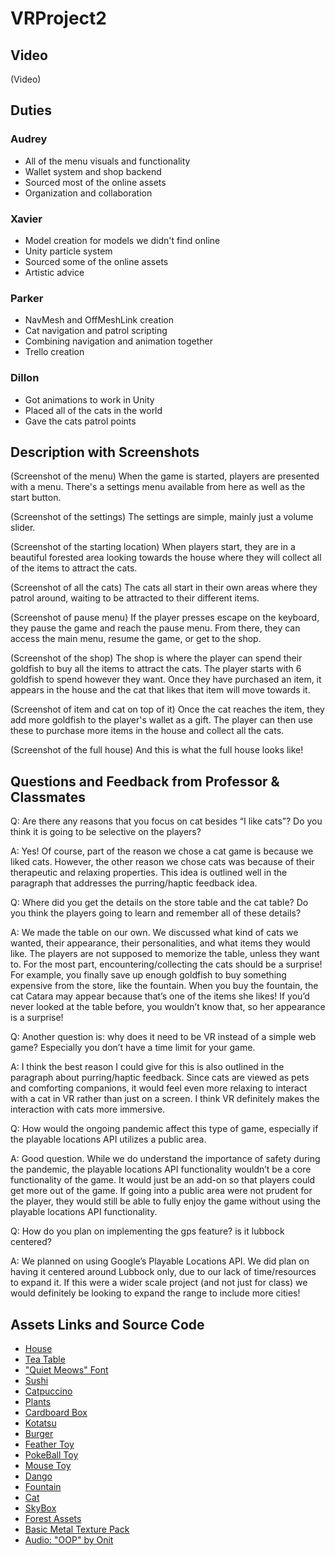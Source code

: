 # VRProject2
## Video
(Video)

## Duties
### Audrey
- All of the menu visuals and functionality
- Wallet system and shop backend
- Sourced most of the online assets
- Organization and collaboration

### Xavier
- Model creation for models we didn't find online
- Unity particle system
- Sourced some of the online assets
- Artistic advice

### Parker
- NavMesh and OffMeshLink creation
- Cat navigation and patrol scripting
- Combining navigation and animation together
- Trello creation

### Dillon
- Got animations to work in Unity
- Placed all of the cats in the world
- Gave the cats patrol points

## Description with Screenshots
(Screenshot of the menu)
When the game is started, players are presented with a menu. There's a settings menu available from here as well as the start button.

(Screenshot of the settings)
The settings are simple, mainly just a volume slider.

(Screenshot of the starting location)
When players start, they are in a beautiful forested area looking towards the house where they will collect all of the items to attract the cats.

(Screenshot of all the cats)
The cats all start in their own areas where they patrol around, waiting to be attracted to their different items.

(Screenshot of pause menu)
If the player presses escape on the keyboard, they pause the game and reach the pause menu. From there, they can access the main menu, resume the game, or get to the shop.

(Screenshot of the shop)
The shop is where the player can spend their goldfish to buy all the items to attract the cats. The player starts with 6 goldfish to spend however they want. Once they have purchased an item, it appears in the house and the cat that likes that item will move towards it.

(Screenshot of item and cat on top of it)
Once the cat reaches the item, they add more goldfish to the player's wallet as a gift. The player can then use these to purchase more items in the house and collect all the cats.

(Screenshot of the full house)
And this is what the full house looks like!

## Questions and Feedback from Professor & Classmates

Q: Are there any reasons that you focus on cat besides “I like cats”? Do you think it is going to be selective on the players?

A: Yes! Of course, part of the reason we chose a cat game is because we liked cats. However, the other reason we chose cats was because of their therapeutic and relaxing properties. This idea is outlined well in the paragraph that addresses the purring/haptic feedback idea.


Q: Where did you get the details on the store table and the cat table? Do you think the players going to learn and remember all of these details?

A: We made the table on our own. We discussed what kind of cats we wanted, their appearance, their personalities, and what items they would like. The players are not supposed to memorize the table, unless they want to. For the most part, encountering/collecting the cats should be a surprise! For example, you finally save up enough goldfish to buy something expensive from the store, like the fountain. When you buy the fountain, the cat Catara may appear because that’s one of the items she likes! If you’d never looked at the table before, you wouldn’t know that, so her appearance is a surprise! 


Q: Another question is: why does it need to be VR instead of a simple web game? Especially you don’t have a time limit for your game.

A: I think the best reason I could give for this is also outlined in the paragraph about purring/haptic feedback. Since cats are viewed as pets and comforting companions, it would feel even more relaxing to interact with a cat in VR rather than just on a screen. I think VR definitely makes the interaction with cats more immersive.


Q: How would the ongoing pandemic affect this type of game, especially if the playable locations API utilizes a public area.

A: Good question. While we do understand the importance of safety during the pandemic, the playable locations API functionality wouldn’t be a core functionality of the game. It would just be an add-on so that players could get more out of the game. If going into a public area were not prudent for the player, they would still be able to fully enjoy the game without using the playable locations API functionality. 


Q: How do you plan on implementing the gps feature? is it lubbock centered?

A: We planned on using Google’s Playable Locations API. We did plan on having it centered around Lubbock only, due to our lack of time/resources to expand it. If this were a wider scale project (and not just for class) we would definitely be looking to expand the range to include more cities! 


## Assets Links and Source Code
- [House](https://sketchfab.com/3d-models/house-be826fb24a1c4728b10ece36f73583ad)
- [Tea Table](https://sketchfab.com/3d-models/japanese-tea-table-c59fbfc80a7f4cc7b691934359eb4b9e)
- ["Quiet Meows" Font](https://www.dafont.com/quiet-meows.font?text=Kitty+Collector&back=theme)
- [Sushi](https://sketchfab.com/3d-models/sushis-66b8917c39854fb5b01e54c7ad82d022)
- [Catpuccino](https://sketchfab.com/3d-models/catpuccino-f264bf3effb3443db45217225a5bab8f)
- [Plants](https://sketchfab.com/3d-models/plants-succulents-pack-3b7ba61c2db248ec9c075413a92e9319)
- [Cardboard Box](https://sketchfab.com/3d-models/cardboard-box-f43199f19c3142c68cc672db55d9a40d)
- [Kotatsu](https://sketchfab.com/3d-models/kotatsu-1e976c78d1eb4d2faa590316b0d38e24)
- [Burger](https://sketchfab.com/3d-models/cat-burger-5dbd2ad2c6dd4f109644d39cc4ec92f9)
- [Feather Toy](https://sketchfab.com/3d-models/feather-7d93f6d775394cebb8ac81f668234e20)
- [PokeBall Toy](https://sketchfab.com/3d-models/pokeball-9b6a97ead28041a48496dd1a57b2ea39#download)
- [Mouse Toy](https://sketchfab.com/3d-models/mouse-0af38fa8948a4df0ba7a7939c31eb204)
- [Dango](https://sketchfab.com/3d-models/dango-db1627c3cd4f4e08b3fb964db186dd20)
- [Fountain](https://sketchfab.com/3d-models/fish-fountain-c3dfb5c6825c4a8895583d8338c4f4e2)
- [Cat](https://sketchfab.com/3d-models/toon-cat-free-b2bd1ee7858444bda366110a2d960386)
- [SkyBox](https://assetstore.unity.com/packages/2d/textures-materials/sky/fantasy-skybox-free-18353)
- [Forest Assets](https://assetstore.unity.com/packages/3d/environments/fantasy/fantasy-forest-environment-free-demo-35361)
- [Basic Metal Texture Pack](https://assetstore.unity.com/packages/2d/textures-materials/metals/basic-metal-texture-pack-37402)
- [Audio: "OOP" by Onit](https://www.youtube.com/watch?v=LpUuPCn_GXY)
